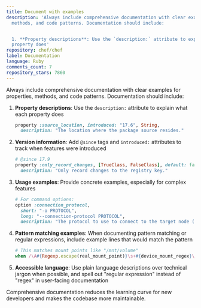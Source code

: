 ```yaml
---
title: Document with examples
description: 'Always include comprehensive documentation with clear examples for properties,
  methods, and code patterns. Documentation should include:


  1. **Property descriptions**: Use the `description:` attribute to explain what each
  property does'
repository: chef/chef
label: Documentation
language: Ruby
comments_count: 7
repository_stars: 7860
---
```


Always include comprehensive documentation with clear examples for properties, methods, and code patterns. Documentation should include:

1. **Property descriptions**: Use the `description:` attribute to explain what each property does
   ```ruby
   property :source_location, introduced: "17.6", String,
     description: "The location where the package source resides."
   ```

2. **Version information**: Add `@since` tags and `introduced:` attributes to track when features were introduced
   ```ruby
   # @since 17.9
   property :only_record_changes, [TrueClass, FalseClass], default: false,
     description: "Only record changes to the registry key."
   ```

3. **Usage examples**: Provide concrete examples, especially for complex features
   ```ruby
   # For command options:
   option :connection_protocol,
     short: "-o PROTOCOL",
     long: "--connection-protocol PROTOCOL",
     description: "The protocol to use to connect to the target node (such as 'ssh' or 'winrm')."
   ```

4. **Pattern matching examples**: When documenting pattern matching or regular expressions, include example lines that would match the pattern
   ```ruby
   # This matches mount points like "/mnt/volume"
   when /\A#{Regexp.escape(real_mount_point)}\s+#{device_mount_regex}\s/
   ```

5. **Accessible language**: Use plain language descriptions over technical jargon when possible, and spell out "regular expression" instead of "regex" in user-facing documentation

Comprehensive documentation reduces the learning curve for new developers and makes the codebase more maintainable.
